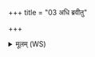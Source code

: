 +++
title = "03 अधि ब्रवीतु"

+++
<details><summary>मूलम् (WS)</summary>

अधि ब्रवीतु पृथिवी उत द्यौरधि ब्रुवन्तु मरुतः पृश्निमातरः ।  
यो नो द्वेष्ट्यरणो यः सनाभिः पविरिव नेमेरधरः सो अस्तु ॥ ३ ॥
</details>